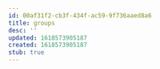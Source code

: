 ```yaml
---
id: 00af31f2-cb3f-434f-ac59-9f736aaed8a6
title: groups
desc: ''
updated: 1618573905187
created: 1618573905187
stub: true
---
```


